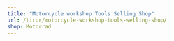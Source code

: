 ```yaml
---
title: "Motorcycle workshop Tools Selling Shop"
url: /tirur/motorcycle-workshop-tools-selling-shop/
shop: Motorrad
---
```

